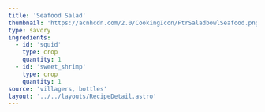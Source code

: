 ```yaml
---
title: 'Seafood Salad'
thumbnail: 'https://acnhcdn.com/2.0/CookingIcon/FtrSaladbowlSeafood.png'
type: savory
ingredients:
  - id: 'squid'
    type: crop
    quantity: 1
  - id: 'sweet_shrimp'
    type: crop
    quantity: 1
source: 'villagers, bottles'
layout: '../../layouts/RecipeDetail.astro'
---
```

